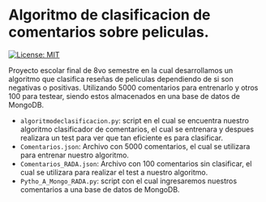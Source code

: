 # Algoritmo de clasificacion de comentarios sobre peliculas.

[![License: MIT](https://img.shields.io/badge/License-MIT-yellow.svg)](https://opensource.org/licenses/MIT)

Proyecto escolar final de 8vo semestre en la cual desarrollamos un algoritmo que clasifica reseñas de peliculas dependiendo de si son negativas o positivas. Utilizando 5000 comentarios para entrenarlo y otros 100 para testear, siendo estos almacenados en una base de datos de MongoDB.

* `algoritmodeclasificacion.py`: script en el cual se encuentra nuestro algoritmo clasificador de comentarios, el cual se entrenara y despues realizara un test para ver que tan eficiente es para clasificar.
* `Comentarios.json`: Archivo con 5000 comentarios, el cual se utilizara para entrenar nuestro algoritmo.
* `Comentarios_RADA.json`: Archivo con 100 comentarios sin clasificar, el cual se utilizara para realizar el test a nuestro algoritmo.
* `Pytho_A_Mongo_RADA.py`: script con el cual ingresaremos nuestros comentarios a una base de datos de MongoDB.
